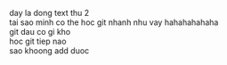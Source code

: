 day la dong text thu 2 </br>
tai sao minh co the hoc git nhanh nhu vay hahahahahaha </br>
git dau co gi kho </br>
hoc git tiep nao </br>
sao khoong add duoc